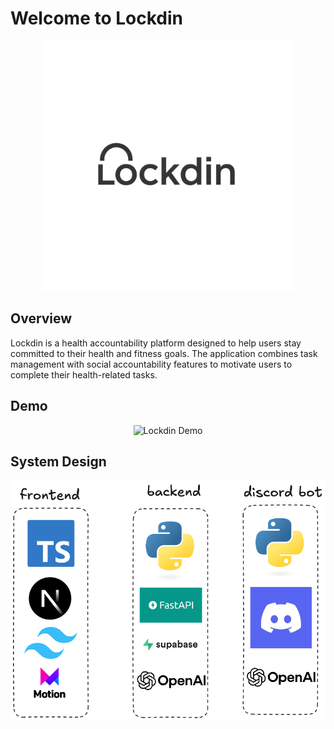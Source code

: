 # Welcome to Lockdin

<div align="center">
  <img src="client/public/lockedin.svg" alt="Lockdin Logo" width="400" />
</div>

## Overview

Lockdin is a health accountability platform designed to help users stay committed to their health and fitness goals. The application combines task management with social accountability features to motivate users to complete their health-related tasks.

## Demo

<div align="center">
  <img src="assets/demo.gif" alt="Lockdin Demo" width="800" />
</div>





## System Design

<div align="center">
  <img src="system_design.png" alt="System Design" width="600" />
</div>

